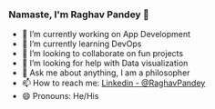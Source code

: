 ### Namaste, I'm Raghav Pandey 👋

- 🔭 I’m currently working on App Development
- 🌱 I’m currently learning DevOps
- 👯 I’m looking to collaborate on fun projects
- 🤔 I’m looking for help with Data visualization
- 💬 Ask me about anything, I am a philosopher
- 📫 How to reach me: [Linkedin - @RaghavPandey](https://www.linkedin.com/in/raghav-pandey-a906b7171)
- 😄 Pronouns: He/His

